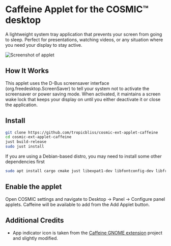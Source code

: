 # Caffeine Applet for the COSMIC™ desktop

A lightweight system tray application that prevents your screen from going to
sleep. Perfect for presentations, watching videos, or any situation where you
need your display to stay active.

![Screenshot of applet](res/screenshot.png)

## How It Works

This applet uses the D-Bus screensaver interface (org.freedesktop.ScreenSaver)
to tell your system not to activate the screensaver or power saving mode. When
activated, it maintains a screen wake lock that keeps your display on until you
either deactivate it or close the application.

## Install

```bash
git clone https://github.com/tropicbliss/cosmic-ext-applet-caffeine
cd cosmic-ext-applet-caffeine
just build-release
sudo just install
```

If you are using a Debian-based distro, you may need to install some other dependencies first
```bash
sudo apt install cargo cmake just libexpat1-dev libfontconfig-dev libfreetype-dev libxkbcommon-dev pkgconf
```

## Enable the applet
Open COSMIC settings and navigate to Desktop -> Panel -> Configure panel applets.
Caffeine will be available to add from the Add Applet button.

## Additional Credits
- App indicator icon is taken from the [Caffeine GNOME extension](https://github.com/eonpatapon/gnome-shell-extension-caffeine) project and slightly modified.
